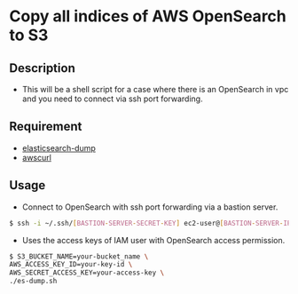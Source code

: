 # Copy all indices of AWS OpenSearch to S3

## Description

- This will be a shell script for a case where there is an OpenSearch in vpc and you need to connect via ssh port forwarding.

## Requirement

- [elasticsearch-dump](https://github.com/elasticsearch-dump/elasticsearch-dump)
- [awscurl](https://github.com/okigan/awscurl)

## Usage

- Connect to OpenSearch with ssh port forwarding via a bastion server.

```bash
$ ssh -i ~/.ssh/[BASTION-SERVER-SECRET-KEY] ec2-user@[BASTION-SERVER-IP] -L 9200:[OPEN_SEARCH_HOST]:443
```

- Uses the access keys of IAM user with OpenSearch access permission.

```bash
$ S3_BUCKET_NAME=your-bucket_name \
AWS_ACCESS_KEY_ID=your-key-id \
AWS_SECRET_ACCESS_KEY=your-access-key \
./es-dump.sh
```

